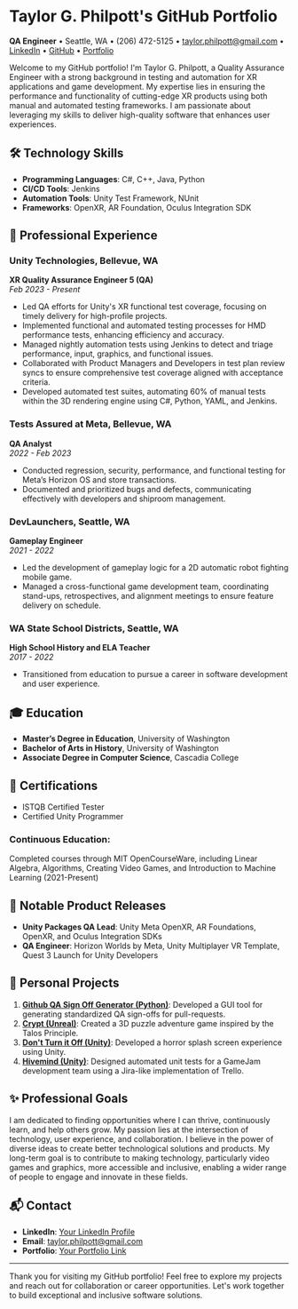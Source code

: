 # Taylor G. Philpott's GitHub Portfolio

**QA Engineer** • Seattle, WA • (206) 472-5125 • [taylor.philpott@gmail.com](mailto:taylor.philpott@gmail.com) • [LinkedIn](#) • [GitHub](#) • [Portfolio](#)

Welcome to my GitHub portfolio! I'm Taylor G. Philpott, a Quality Assurance Engineer with a strong background in testing and automation for XR applications and game development. My expertise lies in ensuring the performance and functionality of cutting-edge XR products using both manual and automated testing frameworks. I am passionate about leveraging my skills to deliver high-quality software that enhances user experiences.

## 🛠 Technology Skills

- **Programming Languages**: C#, C++, Java, Python
- **CI/CD Tools**: Jenkins
- **Automation Tools**: Unity Test Framework, NUnit
- **Frameworks**: OpenXR, AR Foundation, Oculus Integration SDK

## 💼 Professional Experience

### Unity Technologies, Bellevue, WA  
**XR Quality Assurance Engineer 5 (QA)**  
_Feb 2023 - Present_  
- Led QA efforts for Unity's XR functional test coverage, focusing on timely delivery for high-profile projects.
- Implemented functional and automated testing processes for HMD performance tests, enhancing efficiency and accuracy.
- Managed nightly automation tests using Jenkins to detect and triage performance, input, graphics, and functional issues.
- Collaborated with Product Managers and Developers in test plan review syncs to ensure comprehensive test coverage aligned with acceptance criteria.
- Developed automated test suites, automating 60% of manual tests within the 3D rendering engine using C#, Python, YAML, and Jenkins.

### Tests Assured at Meta, Bellevue, WA  
**QA Analyst**  
_2022 - Feb 2023_  
- Conducted regression, security, performance, and functional testing for Meta’s Horizon OS and store transactions.
- Documented and prioritized bugs and defects, communicating effectively with developers and shiproom management.

### DevLaunchers, Seattle, WA  
**Gameplay Engineer**  
_2021 - 2022_  
- Led the development of gameplay logic for a 2D automatic robot fighting mobile game.
- Managed a cross-functional game development team, coordinating stand-ups, retrospectives, and alignment meetings to ensure feature delivery on schedule.

### WA State School Districts, Seattle, WA  
**High School History and ELA Teacher**  
_2017 - 2022_  
- Transitioned from education to pursue a career in software development and user experience.

## 🎓 Education

- **Master’s Degree in Education**, University of Washington
- **Bachelor of Arts in History**, University of Washington
- **Associate Degree in Computer Science**, Cascadia College

## 📜 Certifications

- ISTQB Certified Tester
- Certified Unity Programmer

### Continuous Education:  
Completed courses through MIT OpenCourseWare, including Linear Algebra, Algorithms, Creating Video Games, and Introduction to Machine Learning (2021-Present)

## 🚀 Notable Product Releases

- **Unity Packages QA Lead**: Unity Meta OpenXR, AR Foundations, OpenXR, and Oculus Integration SDKs
- **QA Engineer**: Horizon Worlds by Meta, Unity Multiplayer VR Template, Quest 3 Launch for Unity Developers

## 🌟 Personal Projects

1. **[Github QA Sign Off Generator (Python)](#)**: Developed a GUI tool for generating standardized QA sign-offs for pull-requests.
2. **[Crypt (Unreal)](#)**: Created a 3D puzzle adventure game inspired by the Talos Principle.
3. **[Don't Turn it Off (Unity)](https://mesmoraz.github.io/DontTurnItOff/)**: Developed a horror splash screen experience using Unity.
4. **[Hivemind (Unity)](#)**: Designed automated unit tests for a GameJam development team using a Jira-like implementation of Trello.

## ✨ Professional Goals

I am dedicated to finding opportunities where I can thrive, continuously learn, and help others grow. My passion lies at the intersection of technology, user experience, and collaboration. I believe in the power of diverse ideas to create better technological solutions and products. My long-term goal is to contribute to making technology, particularly video games and graphics, more accessible and inclusive, enabling a wider range of people to engage and innovate in these fields.

## 📬 Contact

- **LinkedIn**: [Your LinkedIn Profile](#)
- **Email**: [taylor.philpott@gmail.com](mailto:taylor.philpott@gmail.com)
- **Portfolio**: [Your Portfolio Link](#)

---

Thank you for visiting my GitHub portfolio! Feel free to explore my projects and reach out for collaboration or career opportunities. Let's work together to build exceptional and inclusive software solutions.
